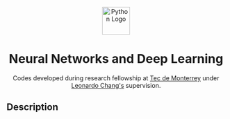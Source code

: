 <p align="center"><img src="https://upload.wikimedia.org/wikipedia/commons/thumb/f/f8/Python_logo_and_wordmark.svg/1280px-Python_logo_and_wordmark.svg.png" height="64" alt="Python Logo"></p>
<h1 align="center">Neural Networks and Deep Learning</h1>
<p align="center"> Codes developed during research fellowship at <a href="www.tec.mx">Tec de Monterrey</a> under <a href="https://research.tec.mx/vivo-tec/display/PID_321664">Leonardo Chang's</a>  supervision.</p>

## Description

